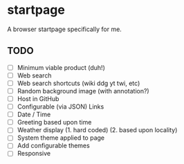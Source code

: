 # startpage
A browser startpage specifically for me.

## TODO

- [ ] Minimum viable product (duh!)
- [ ] Web search
- [ ] Web search shortcuts (wiki ddg yt twi, etc)
- [ ] Random background image (with annotation?)
- [ ] Host in GitHub
- [ ] Configurable (via JSON) Links
- [ ] Date / Time
- [ ] Greeting based upon time
- [ ] Weather display (1. hard coded) (2. based upon locality)
- [ ] System theme applied to page
- [ ] Add configurable themes
- [ ] Responsive
